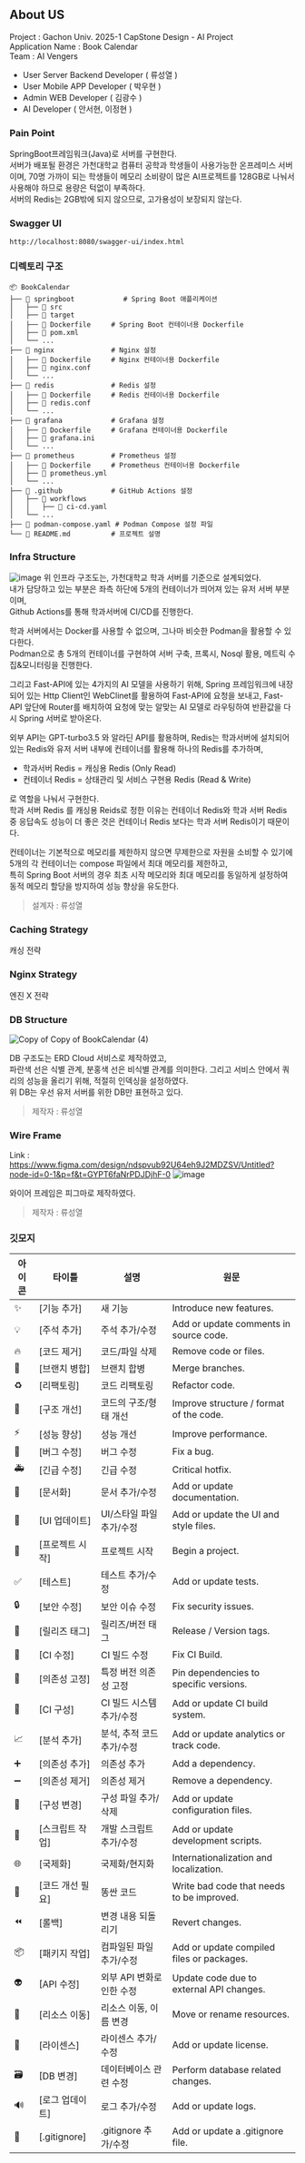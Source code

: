 ## About US
Project : Gachon Univ. 2025-1 CapStone Design - AI Project   
Application Name : Book Calendar    
Team : AI Vengers  
- User Server Backend Developer ( 류성열 )
- User Mobile APP Developer ( 박우현 )
- Admin WEB Developer ( 김광수 )
- AI Developer ( 안서현, 이정현 )



### Pain Point
SpringBoot프레임워크(Java)로 서버를 구현한다.   
서버가 배포될 환경은 가천대학교 컴퓨터 공학과 학생들이 사용가능한 온프레미스 서버이며,
70명 가까이 되는 학생들이 메모리 소비량이 많은 AI프로젝트를 128GB로 나눠서 사용해야 하므로 용량은 턱없이 부족하다.    
서버의 Redis는 2GB밖에 되지 않으므로, 고가용성이 보장되지 않는다.  

### Swagger UI
```
http://localhost:8080/swagger-ui/index.html
```

### 디렉토리 구조  
```
📦 BookCalendar 
├── 📂 springboot            # Spring Boot 애플리케이션 
│   ├── 📂 src
│   ├── 📂 target
│   ├── 📄 Dockerfile     # Spring Boot 컨테이너용 Dockerfile
│   ├── 📄 pom.xml
│   └── ...
├── 📂 nginx              # Nginx 설정
│   ├── 📄 Dockerfile     # Nginx 컨테이너용 Dockerfile
│   ├── 📄 nginx.conf
│   └── ...
├── 📂 redis              # Redis 설정
│   ├── 📄 Dockerfile     # Redis 컨테이너용 Dockerfile
│   ├── 📄 redis.conf
│   └── ...
├── 📂 grafana            # Grafana 설정
│   ├── 📄 Dockerfile     # Grafana 컨테이너용 Dockerfile
│   ├── 📄 grafana.ini
│   └── ...
├── 📂 prometheus         # Prometheus 설정
│   ├── 📄 Dockerfile     # Prometheus 컨테이너용 Dockerfile
│   ├── 📄 prometheus.yml
│   └── ...
├── 📂 .github            # GitHub Actions 설정
│   ├── 📂 workflows
│   │   ├── 📄 ci-cd.yaml
│   └── ...
├── 📄 podman-compose.yaml # Podman Compose 설정 파일
└── 📄 README.md          # 프로젝트 설명
```
### Infra Structure

![image](https://github.com/user-attachments/assets/acff6ff0-c5d5-4ba3-a716-e0dff7fded3a)
위 인프라 구조도는, 가천대학교 학과 서버를 기준으로 설계되었다.  
내가 담당하고 있는 부분은 좌측 하단에 5개의 컨테이너가 띄어져 있는 유저 서버 부분이며,   
Github Actions를 통해 학과서버에 CI/CD를 진행한다.  


학과 서버에서는 Docker를 사용할 수 없으며, 그나마 비슷한 Podman을 활용할 수 있다한다.   
Podman으로 총 5개의 컨테이너를 구현하여 서버 구축, 프록시, Nosql 활용, 메트릭 수집&모니터링을 진행한다.

그리고 Fast-API에 있는 4가지의 AI 모델을 사용하기 위해, Spring 프레임워크에 내장되어 있는 Http Client인 WebClinet를 활용하여 Fast-API에 요청을 보내고,
Fast-API 앞단에 Router를 배치하여 요청에 맞는 알맞는 AI 모델로 라우팅하여 반환값을 다시 Spring 서버로 받아온다.  

외부 API는 GPT-turbo3.5 와 알라딘 API를 활용하며, 
Redis는 학과서버에 설치되어 있는 Redis와 유저 서버 내부에 컨테이너를 활용해 하나의 Redis를 추가하며,  
- 학과서버 Redis = 캐싱용 Redis (Only Read)   
- 컨테이너 Redis = 상태관리 및 서비스 구현용 Redis (Read & Write)

로 역할을 나눠서 구현한다.   
학과 서버 Redis 를 캐싱용 Reids로 정한 이유는 컨테이너 Redis와 학과 서버 Redis 중 응답속도 성능이 더 좋은 것은 컨테이너 Redis 보다는 학과 서버 Redis이기 때문이다.  

컨테이너는 기본적으로 메모리를 제한하지 않으면 무제한으로 자원을 소비할 수 있기에 5개의 각 컨테이너는 compose 파일에서 최대 메모리를 제한하고,   
특히 Spring Boot 서버의 경우 최초 시작 메모리와 최대 메모리를 동일하게 설정하여 동적 메모리 할당을 방지하여 성능 향상을 유도한다.

> 설계자 : 류성열

### Caching Strategy
캐싱 전략 

### Nginx Strategy 
엔진 X 전략 

### DB Structure

![Copy of Copy of BookCalendar (4)](https://github.com/user-attachments/assets/c782ce1b-4f56-40aa-9cbb-8bc5d51fb862)

DB 구조도는 ERD Cloud 서비스로 제작하였고,  
파란색 선은 식별 관계, 분홍색 선은 비식별 관계를 의미한다. 
그리고 서비스 안에서 쿼리의 성능을 올리기 위해, 적절히 인덱싱을 설정하였다.  
위 DB는 우선 유저 서버를 위한 DB만 표현하고 있다.  
> 제작자 : 류성열


### Wire Frame  
Link : https://www.figma.com/design/ndspvub92U64eh9J2MDZSV/Untitled?node-id=0-1&p=f&t=GYPT6faNrPDJDjhF-0
![image](https://github.com/user-attachments/assets/d10e1946-0ff0-40ca-81f1-df5589b581c0)

와이어 프레임은 피그마로 제작하였다. 
> 제작자 : 류성열


### 깃모지

| 아이콘 | 타이틀 | 설명 | 원문 |
| --- | --- | --- | --- |
| ✨ | [기능 추가] | 새 기능 | Introduce new features. |
| 💡 | [주석 추가] | 주석 추가/수정 | Add or update comments in source code. |
| 🔥 | [코드 제거] | 코드/파일 삭제 | Remove code or files. |
| 🔀 | [브랜치 병합] | 브랜치 합병 | Merge branches. |
| ♻️ | [리팩토링] | 코드 리팩토링 | Refactor code. |
| 🎨 | [구조 개선] | 코드의 구조/형태 개선 | Improve structure / format of the code. |
| ⚡️ | [성능 향상] | 성능 개선 | Improve performance. |
| 🐛 | [버그 수정] | 버그 수정 | Fix a bug. |
| 🚑 | [긴급 수정] | 긴급 수정 | Critical hotfix. |
| 📝 | [문서화] | 문서 추가/수정 | Add or update documentation. |
| 💄 | [UI 업데이트] | UI/스타일 파일 추가/수정 | Add or update the UI and style files. |
| 🎉 | [프로젝트 시작] | 프로젝트 시작 | Begin a project. |
| ✅ | [테스트] | 테스트 추가/수정 | Add or update tests. |
| 🔒 | [보안 수정] | 보안 이슈 수정 | Fix security issues. |
| 🔖 | [릴리즈 태그] | 릴리즈/버전 태그 | Release / Version tags. |
| 💚 | [CI 수정] | CI 빌드 수정 | Fix CI Build. |
| 📌 | [의존성 고정] | 특정 버전 의존성 고정 | Pin dependencies to specific versions. |
| 👷 | [CI 구성] | CI 빌드 시스템 추가/수정 | Add or update CI build system. |
| 📈 | [분석 추가] | 분석, 추적 코드 추가/수정 | Add or update analytics or track code. |
| ➕ | [의존성 추가] | 의존성 추가 | Add a dependency. |
| ➖ | [의존성 제거] | 의존성 제거 | Remove a dependency. |
| 🔧 | [구성 변경] | 구성 파일 추가/삭제 | Add or update configuration files. |
| 🔨 | [스크립트 작업] | 개발 스크립트 추가/수정 | Add or update development scripts. |
| 🌐 | [국제화] | 국제화/현지화 | Internationalization and localization. |
| 💩 | [코드 개선 필요] | 똥싼 코드 | Write bad code that needs to be improved. |
| ⏪ | [롤백] | 변경 내용 되돌리기 | Revert changes. |
| 📦 | [패키지 작업] | 컴파일된 파일 추가/수정 | Add or update compiled files or packages. |
| 👽 | [API 수정] | 외부 API 변화로 인한 수정 | Update code due to external API changes. |
| 🚚 | [리소스 이동] | 리소스 이동, 이름 변경 | Move or rename resources. |
| 📄 | [라이센스] | 라이센스 추가/수정 | Add or update license. |
| 🗃 | [DB 변경] | 데이터베이스 관련 수정 | Perform database related changes. |
| 🔊 | [로그 업데이트] | 로그 추가/수정 | Add or update logs. |
| 🙈 | [.gitignore] | .gitignore 추가/수정 | Add or update a .gitignore file. |
